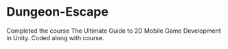 # Dungeon-Escape
Completed the course The Ultimate Guide to 2D Mobile Game Development in Unity. 
Coded along with course.
